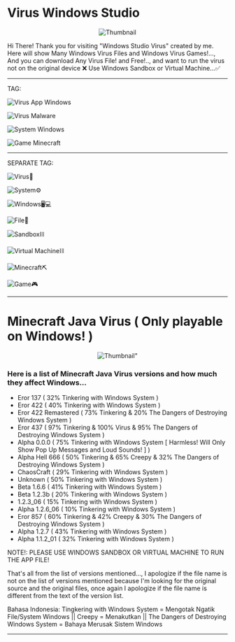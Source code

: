 # Virus Windows Studio

<p align="center">
  <img src="https://files.catbox.moe/827rwt.jpeg" alt="Thumbnail" />
</p>

Hi There! Thank you for visiting "Windows Studio Virus" created by me. Here will show Many Windows Virus Files and Windows Virus Games!..., And you can download Any Virus File! and Free!.., and want to run the virus not on the original device ❌ Use Windows Sandbox or Virtual Machine...✅

---

TAG:

![Virus App Windows](https://img.shields.io/badge/Virus_App-Windows-red?style=for-the-badge)

![Virus Malware](https://img.shields.io/badge/Virus-Malware-red?style=for-the-badge)

![System Windows](https://img.shields.io/badge/System-Windows-blue?style=for-the-badge)

![Game Minecraft](https://img.shields.io/badge/Game-Minecraft-chocolate?style=for-the-badge)

---

SEPARATE TAG:

![Virus🦠](https://img.shields.io/badge/Virus🦠-red?style=for-the-badge)

![System⚙️](https://img.shields.io/badge/System⚙️-gray?style=for-the-badge)

![Windows🖥️💻](https://img.shields.io/badge/Windows🖥️💻-blue?style=for-the-badge)

![File📁](https://img.shields.io/badge/File📁-chocolate?style=for-the-badge)

![Sandbox⛓️](https://img.shields.io/badge/Sandbox⛓️-white?style=for-the-badge)

![Virtual Machine⛓️](https://img.shields.io/badge/Virtual_Machine⛓️-white?style=for-the-badge)

![Minecraft⛏️](https://img.shields.io/badge/Minecraft⛏️-green?style=for-the-badge)

![Game🎮](https://img.shields.io/badge/Game🎮-yellow?style=for-the-badge)

---

# Minecraft Java Virus ( Only playable on Windows! )

<p align="center">
  <img src="https://files.catbox.moe/01u6hy.jpeg" alt=Thumbnail" />
</p>

### Here is a list of Minecraft Java Virus versions and how much they affect Windows...
- Eror 137 ( 32% Tinkering with Windows System )
- Eror 422 ( 40% Tinkering with Windows System )
- Eror 422 Remastered ( 73% Tinkering & 20% The Dangers of Destroying Windows System )
- Eror 437 ( 97% Tinkering & 100% Virus & 95% The Dangers of Destroying Windows System )
- Alpha 0.0.0 ( 75% Tinkering with Windows System [ Harmless! Will Only Show Pop Up Messages and Loud Sounds! ] )
- Alpha Hell 666 ( 50% Tinkering & 65% Creepy & 32% The Dangers of Destroying Windows System )
- ChaosCraft ( 29% Tinkering with Windows System )
- Unknown ( 50% Tinkering with Windows System )
- Beta 1.6.6 ( 41% Tinkering with Windows System )
- Beta 1.2.3b ( 20% Tinkering with Windows System )
- 1.2.3_06 ( 15% Tinkering with Windows System )
- Alpha 1.2.6_06 ( 10% Tinkering with Windows System )
- Eror 857 ( 60% Tinkering & 42% Creepy & 30% The Dangers of Destroying Windows System )
- Alpha 1.2.7 ( 43% Tinkering with Windows System )
- Alpha 1.1.2_01 ( 32% Tinkering with Windows System )

NOTE!:
PLEASE USE WINDOWS SANDBOX OR VIRTUAL MACHINE TO RUN THE APP FILE!

That's all from the list of versions mentioned..., I apologize if the file name is not on the list of versions mentioned because I'm looking for the original source and the original files, once again I apologize if the file name is different from the text of the version list.

Bahasa Indonesia: Tingkering with Windows System = Mengotak Ngatik File/System Windows || Creepy = Menakutkan || The Dangers of Destroying Windows System = Bahaya Merusak Sistem Windows

---
